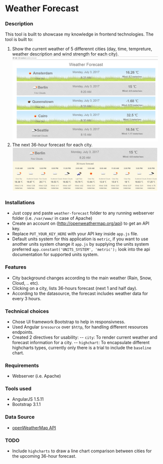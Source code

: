 # Weather Forecast


### Description

This tool is built to showcase my knowledge in frontend technologies. The tool is built to:

1. Show the current weather of 5 differennt cities (day, time, tempreture, weather description and wind strength for each city).  
![Image of homepage](./screenshots/homepage.jpg)
2. The next 36-hour forecast for each city.  
![Image of city forcast](./screenshots/city_forecast.jpg)

### Installations

- Just copy and paste `weather-forecast` folder to any running webserver folder (i.e. `/var/www/` in case of Apache)
- Create an account on (http://openweathermap.org/api)  to get an API key.
- Replace `PUT_YOUR_KEY_HERE` with your API key inside `app.js` file.
- Default units system for this application is `metric`, if you want to use another units system change it `app.js`
by supplying the units system preferred `app.constant('UNITS_SYSTEM', 'metric');` look into the api documentation for supported units system.

### Features

- City background changes according to the main weather (Rain, Snow, Cloud, .. etc).
- Clicking on a city, lists 36-hours forecast (next 1 and half day).
- According to the datasource, the forecast includes weather data for every 3 hours.

### Technical choices

- Chose UI framework Bootstrap to help in responsivness.
- Used Angular `$resource` over `$http`, for handling different resources endpoints.
- Created 2 directives for usability:
-- `city`: To render current weather and forecast information for a city.
-- `highchart`: To encapsulate different highcharts types, currently only there is a trial to include the  `baseline` chart.

### Requirements

- Webserver (i.e. Apache)

### Tools used

- AngularJS 1.5.11
- Bootstrap 3.1.1

### Data Source
- [openWeatherMap API](http://openweathermap.org/api)

### TODO

- Include `highcharts` to draw a line chart comparison between cities for the upcoming 36-hour forecast.